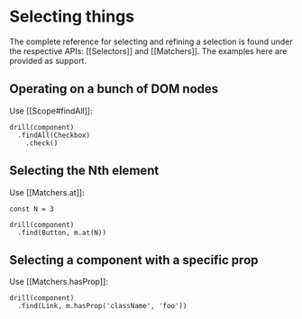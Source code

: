 # Selecting things

The complete reference for selecting and refining a selection is found under
the respective APIs: [[Selectors]] and [[Matchers]]. The examples here are
provided as support.

## Operating on a bunch of DOM nodes

Use [[Scope#findAll]]:

    drill(component)
      .findAll(Checkbox)
        .check()

## Selecting the Nth element

Use [[Matchers.at]]:

    const N = 3

    drill(component)
      .find(Button, m.at(N))

## Selecting a component with a specific prop

Use [[Matchers.hasProp]]:

    drill(component)
      .find(Link, m.hasProp('className', 'foo'))
